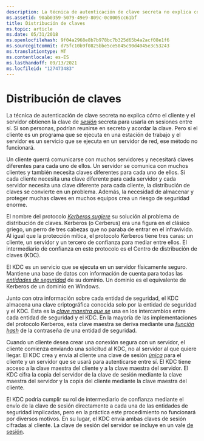 ```yaml
---
description: La técnica de autenticación de clave secreta no explica cómo el cliente y el servidor obtienen la clave de sesión secreta para usarla en sesiones entre sí.
ms.assetid: 90ab0359-5079-49e9-809c-0c0005cc61bf
title: Distribución de claves
ms.topic: article
ms.date: 05/31/2018
ms.openlocfilehash: 9f04a2968e8b7b978bc7b325d65b4a2acf08e1f6
ms.sourcegitcommit: d75fc10b9f0825bbe5ce5045c90d4045e3c53243
ms.translationtype: MT
ms.contentlocale: es-ES
ms.lasthandoff: 09/13/2021
ms.locfileid: "127473483"
---
```

# <a name="key-distribution"></a>Distribución de claves

La técnica de autenticación de clave secreta no explica cómo el cliente y el servidor obtienen la clave de [*sesión*](../secgloss/s-gly.md) secreta para usarla en sesiones entre sí. Si son personas, podrían reunirse en secreto y acordar la clave. Pero si el cliente es un programa que se ejecuta en una estación de trabajo y el servidor es un servicio que se ejecuta en un servidor de red, ese método no funcionará.

Un cliente querrá comunicarse con muchos servidores y necesitará claves diferentes para cada uno de ellos. Un servidor se comunica con muchos clientes y también necesita claves diferentes para cada uno de ellos. Si cada cliente necesita una clave diferente para cada servidor y cada servidor necesita una clave diferente para cada cliente, la distribución de claves se convierte en un problema. Además, la necesidad de almacenar y proteger muchas claves en muchos equipos crea un riesgo de seguridad enorme.

El nombre del protocolo [*Kerberos sugiere*](../secgloss/k-gly.md) su solución al problema de distribución de claves. Kerberos (o Cerberus) era una figura en el clásico griego, un perro de tres cabezas que no paraba de entrar en el infravivido. Al igual que la protección mítica, el protocolo Kerberos tiene tres caras: un cliente, un servidor y un tercero de confianza para mediar entre ellos. El intermediario de confianza en este protocolo es el Centro de distribución de claves (KDC).

El KDC es un servicio que se ejecuta en un servidor físicamente seguro. Mantiene una base de datos con información de cuenta para todas las [*entidades de seguridad*](../secgloss/s-gly.md) de su dominio. Un dominio es el equivalente de Kerberos de un dominio en Windows.

Junto con otra información sobre cada entidad de seguridad, el KDC almacena una clave criptográfica conocida solo por la entidad de seguridad y el KDC. Esta es la [*clave maestra que se*](../secgloss/m-gly.md) usa en los intercambios entre cada entidad de seguridad y el KDC. En la mayoría de las implementaciones del protocolo Kerberos, esta clave maestra se deriva mediante una [*función hash*](../secgloss/h-gly.md) de la contraseña de una entidad de seguridad.

Cuando un cliente desea crear una conexión segura con un servidor, el cliente comienza enviando una solicitud al KDC, no al servidor al que quiere llegar. El KDC crea y envía al cliente una clave de sesión [*única*](../secgloss/s-gly.md) para el cliente y un servidor que se usará para autenticarse entre sí. El KDC tiene acceso a la clave maestra del cliente y a la clave maestra del servidor. El KDC cifra la copia del servidor de la clave de sesión mediante la clave maestra del servidor y la copia del cliente mediante la clave maestra del cliente.

El KDC podría cumplir su rol de intermediario de confianza mediante el envío de la clave de sesión directamente a cada una de las entidades de seguridad implicadas, pero en la práctica este procedimiento no funcionará por diversos motivos. En su lugar, el KDC envía ambas claves de sesión cifradas al cliente. La clave de sesión del servidor se incluye en un vale [de sesión](session-tickets.md).

 

 
